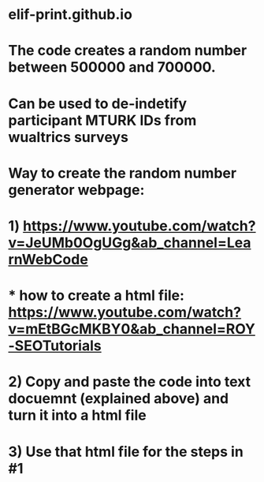 # elif-print.github.io

# The code creates a random number between 500000 and 700000. 
# Can be used to de-indetify participant MTURK IDs from wualtrics surveys 
# Way to create the random number generator webpage: 
# 1) https://www.youtube.com/watch?v=JeUMb0OgUGg&ab_channel=LearnWebCode
# * how to create a html file: https://www.youtube.com/watch?v=mEtBGcMKBY0&ab_channel=ROY-SEOTutorials
# 2) Copy and paste the code into text docuemnt (explained above) and turn it into a html file
# 3) Use that html file for the steps in #1
